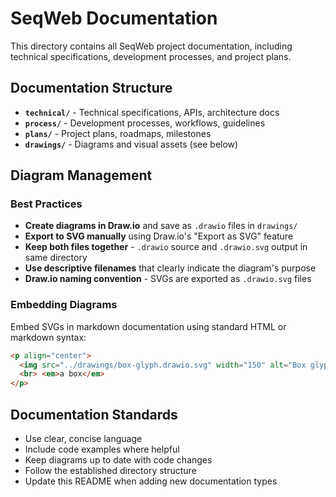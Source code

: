# SeqWeb Documentation

This directory contains all SeqWeb project documentation, including technical specifications, development processes, and project plans.

## Documentation Structure

- **`technical/`** - Technical specifications, APIs, architecture docs
- **`process/`** - Development processes, workflows, guidelines  
- **`plans/`** - Project plans, roadmaps, milestones
- **`drawings/`** - Diagrams and visual assets (see below)

## Diagram Management

### Best Practices
- **Create diagrams in Draw.io** and save as `.drawio` files in `drawings/`
- **Export to SVG manually** using Draw.io's "Export as SVG" feature
- **Keep both files together** - `.drawio` source and `.drawio.svg` output in same directory
- **Use descriptive filenames** that clearly indicate the diagram's purpose
- **Draw.io naming convention** - SVGs are exported as `.drawio.svg` files

### Embedding Diagrams
Embed SVGs in markdown documentation using standard HTML or markdown syntax:

```markdown
<p align="center">
  <img src="../drawings/box-glyph.drawio.svg" width="150" alt="Box glyph" />
  <br> <em>a box</em>
</p>
```

## Documentation Standards

- Use clear, concise language
- Include code examples where helpful
- Keep diagrams up to date with code changes
- Follow the established directory structure
- Update this README when adding new documentation types 